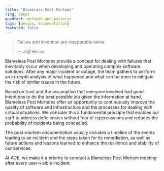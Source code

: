 ```yaml
---
title: "Blameless Post Mortems"
ring: adopt
quadrant: methods-and-patterns
tags: [devops, documentation]
featured: false
---
```


> Failure and invention are inseparable twins.
>
> — <cite>Jeff Bezos</cite>

Blameless Post Mortems provide a concept for dealing with failures that inevitably occur when developing and operating complex software solutions. After any major incident or outage, the team gathers to perform an in-depth analysis of what happened and what can be done to mitigate the risk of similar issues in the future.

Based on trust and the assumption that everyone involved had good intentions to do the best possible job given the information at hand, Blameless Post Mortems offer an opportunity to continuously improve the quality of software and infrastructure and the processes for dealing with critical situations. We consider this a fundamental principle that enables our staff to address deficiencies without fear of repercussions and reduces the probability of incidents being concealed.

The post-mortem documentation usually includes a timeline of the events leading to an incident and the steps taken for its remediation, as well as future actions and lessons learned to enhance the resilience and stability of our services.

At AOE, we make it a priority to conduct a Blameless Post Mortem meeting after every user-visible incident.
